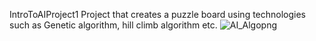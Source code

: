 IntroToAIProject1
Project that creates a puzzle board using technologies such as Genetic algorithm, hill climb algorithm etc.
![AI_Algopng](https://user-images.githubusercontent.com/59796198/192853211-bfe26e4c-877a-42fd-9222-3704766160b5.png)
